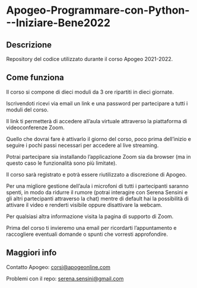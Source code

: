 # Apogeo-Programmare-con-Python---Iniziare-Bene2022

## Descrizione
Repository del codice utilizzato durante il corso Apogeo 2021-2022.

## Come funziona
Il corso si compone di dieci moduli da 3 ore ripartiti in dieci giornate.

Iscrivendoti ricevi via email un link e una password per partecipare a tutti i moduli del corso.

Il link ti permetterà di accedere all’aula virtuale attraverso la piattaforma di videoconferenze Zoom.

Quello che dovrai fare è attivarlo il giorno del corso, poco prima dell’inizio e seguire i pochi passi necessari per accedere al live streaming.

Potrai partecipare sia installando l’applicazione Zoom sia da browser (ma in questo caso le funzionalità sono più limitate).

Il corso sarà registrato e potrà essere riutilizzato a discrezione di Apogeo.

Per una migliore gestione dell’aula i microfoni di tutti i partecipanti saranno spenti, in modo da ridurre il rumore (potrai interagire con Serena Sensini e gli altri partecipanti attraverso la chat) mentre di default hai la possibilità di attivare il video e renderti visibile oppure disattivare la webcam.

Per qualsiasi altra informazione visita la pagina di supporto di Zoom.

Prima del corso ti invieremo una email per ricordarti l’appuntamento e raccogliere eventuali domande o spunti che vorresti approfondire.

## Maggiori info

Contatto Apogeo: <corsi@apogeonline.com>

Problemi con il repo: <serena.sensini@gmail.com>
